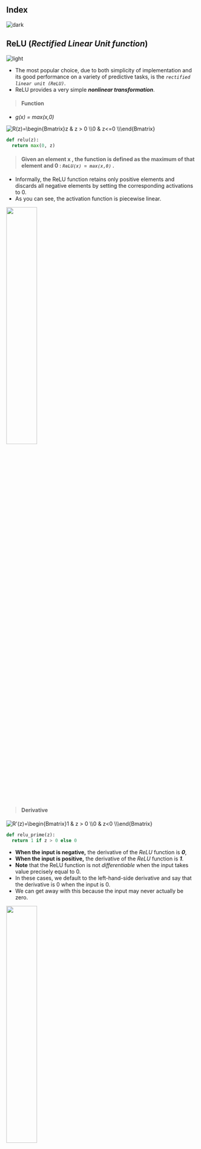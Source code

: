## Index
![dark](https://user-images.githubusercontent.com/12748752/141935752-90492d2e-7904-4f9f-a5a1-c4e59ddc3a33.png)

## ReLU (_Rectified Linear Unit function_)
![light](https://user-images.githubusercontent.com/12748752/136802581-e8e0607f-3472-44f7-a8b2-8ba82a0f8070.png)
* The most popular choice, due to both simplicity of implementation and its good performance on a variety of predictive tasks, is the _`rectified linear unit (ReLU)`_.
* ReLU provides a very simple _**nonlinear transformation**_.
> #### Function
*  _g(x) = max(x,0)_
<img src="https://latex.codecogs.com/svg.image?R(z)=\begin{Bmatrix}z&space;&&space;z&space;>&space;0&space;\\0&space;&&space;z<=0&space;\\\end{Bmatrix}" title="R(z)=\begin{Bmatrix}z & z > 0 \\0 & z<=0 \\\end{Bmatrix}" />

```Python
def relu(z):
  return max(0, z)
```
> #### Given an element  x , the function is defined as the maximum of that element and  0 : _`ReLU(x) = max(x,0)`_ .
* Informally, the ReLU function retains only positive elements and discards all negative elements by setting the corresponding activations to 0. 
* As you can see, the activation function is piecewise linear.
<img src="https://user-images.githubusercontent.com/12748752/146598670-fcbad072-91b1-4a5e-b6c3-33ccc2db8bc0.png" width=40% />

> #### Derivative
<img src="https://latex.codecogs.com/svg.image?R'(z)=\begin{Bmatrix}1&space;&&space;z&space;>&space;0&space;\\0&space;&&space;z<0&space;\\\end{Bmatrix}" title="R'(z)=\begin{Bmatrix}1 & z > 0 \\0 & z<0 \\\end{Bmatrix}" />

```Python
def relu_prime(z):
  return 1 if z > 0 else 0
```
* **When the input is negative,** the derivative of the _ReLU_ function is _**0**_, 
* **When the input is positive,** the derivative of the _ReLU_ function is _**1**_. 
* **Note** that the ReLU function is not _differentiable_ when the input takes value precisely equal to 0. 
* In these cases, we default to the left-hand-side derivative and say that the derivative is 0 when the input is 0.
* We can get away with this because the input may never actually be zero. 
<img src="https://user-images.githubusercontent.com/12748752/146598664-52c52230-8f50-49a4-8e27-e4f35f735726.png" width=40% />

* _ReLU_ behave much better in deep neural networks, mostly because it does not saturate for positive values (and because it is fast to compute).
#### _dying ReLUs_ Problem
* During training, some neurons effectively “die,” meaning they stop outputting anything other than 0. 
* In some cases, you may find that half of your network’s neurons are dead, especially if you used a large learning rate. 
* A neuron dies when its weights get tweaked in such a way that the weighted sum of its inputs are negative for all instances in the training set. 
* When this happens, it just keeps outputting zeros, and Gradient Descent does not affect it anymore because the gradient of the ReLU function is zero when its input is negative.

### _leaky ReLU_
![light](https://user-images.githubusercontent.com/12748752/136802581-e8e0607f-3472-44f7-a8b2-8ba82a0f8070.png)
* To solve the  _dying ReLUs_ problem, we use leaky ReLU. 
> #### Function LeakyReLU (z) = max(αz, z) 
* The hyperparameter α defines how much the function “leaks”: it is the slope of the function for z < 0 and is typically set to 0.01. This small slope ensures that leaky ReLUs never die; they can go into a long coma, but they have a chance to eventually wake up. A 2015 paper compared several variants of the ReLU activation function, and one of its conclusions was that the leaky variants always outperformed the strict ReLU activation function. In fact, setting α = 0.2 (a huge leak) seemed to result in better performance than α = 0.01 (a small leak). The paper also evaluated the randomized leaky ReLU (RReLU), where α is picked randomly in a given range during training and is fixed to an average value during testing. RReLU also performed fairly well and seemed to act as a regularizer (reducing the risk of overfitting the training set). Finally, the paper evaluated the parametric leaky ReLU (PReLU), where α is authorized to be learned during training (instead of
